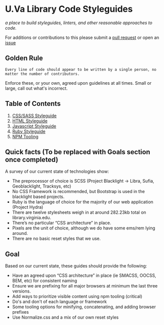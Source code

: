 # U.Va Library Code Styleguides

*a place to build styleguides, linters, and other reasonable approaches to code.*
 
 For additions or contributions to this please submit a [pull request](https://github.com/uvalib/guides/pulls) or open an [issue](https://github.com/uvalib/guides/issues/new)

## Golden Rule
```
Every line of code should appear to be written by a single person, no matter the number of contributors.
```
Enforce these, or your own, agreed upon guidelines at all times. Small or large, call out what's incorrect. 

## Table of Contents

  1. [CSS/SASS Styleguide](css/README.md)
  1. [HTML Styleguide](html/README.md)
  1. [Javascript Styleguide](js/README.md)
  1. [Ruby Styleguide](ruby/README.md)
  1. [NPM Tooling](tooling/README.md)

## Quick facts (To be replaced with Goals section once completed)

A survey of our current state of technologies show:

* The preprocessor of choice is SCSS (Project Blacklight -> Libra, Sufia, Geoblacklight, Tracksys, etc)
* No CSS Framework is recommended, but Bootstrap is used in the blacklight based projects.
* Ruby is the language of choice for the majority of our web application (Project Hydra)
* There are twelve stylesheets weigh in at around 282.23kb total on library.virginia.edu.
* There’s no particular “CSS architecture” in place.
* Pixels are the unit of choice, although we do have some ems/rem lying around.
* There are no basic reset styles that we use. 

## Goal 

Based on our current state, these guides should provide the following:

* Have an agreed upon “CSS architecture” in place (ie SMACSS, OOCSS, BEM, etc) for consistent naming
* Ensure we are prefixing for all major browsers at minimum the last three versions.
* Add ways to prioritize visible content using npm tooling (critical)
* Do's and don't of each language or framework
* Some tooling options for minifying, concatenating, and adding browser prefixes
* Use Normalize.css and a mix of our own reset styles

